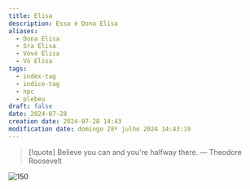 ```yaml
---
title: Elisa
description: Essa é Dona Elisa
aliases:
  - Dona Elisa
  - Sra Elisa
  - Vovó Elisa
  - Vó Elisa
tags:
  - index-tag
  - indice-tag
  - npc
  - plebeu
draft: false
date: 2024-07-28
creation date: 2024-07-28 14:43
modification date: domingo 28º julho 2024 14:43:19
---
```


> [!quote] Believe you can and you're halfway there.
> — Theodore Roosevelt




![150](https://i.pinimg.com/originals/09/a3/3b/09a33b52e41ff9af23b5c58ff351c0cc.png)



